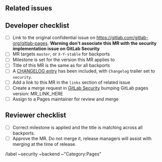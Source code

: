 <!--
# README first!
This MR should be created on `https://gitlab.com/gitlab-org/security/gitlab-pages`.

See [the general developer security release guidelines](https://gitlab.com/gitlab-org/release/docs/blob/master/general/security/developer.md).

This merge request _must not_ close the corresponding security issue!

When submitting a merge request for gitlab-pages, CE and EE merge requests for updating pages version are both required!

-->
## Related issues

<!-- Mention the issue(s) this MR is related to -->

## Developer checklist

- [ ] Link to the original confidential issue on https://gitlab.com/gitlab-org/gitlab-pages. **Warning don't associate this MR with the security implementation issue on GitLab Security**
- [ ] MR targets `master`, or `X-Y-stable` for backports
- [ ] Milestone is set for the version this MR applies to
- [ ] Title of this MR is the same as for all backports
- [ ] A [CHANGELOG entry] has been included, with `Changelog` trailer set to `security`.
- [ ] Add a link to this MR in the `links` section of related issue
- [ ] Create a merge request in [GitLab Security](https://gitlab.com/gitlab-org/security/gitlab) bumping GitLab pages version: MR_LINK_HERE
- [ ] Assign to a Pages maintainer for review and merge

## Reviewer checklist

- [ ] Correct milestone is applied and the title is matching across all backports.
- [ ] Approve the MR. Do not merge it, release managers will assist with merging at the time of release.

[CHANGELOG entry]: https://docs.gitlab.com/ee/development/changelog.html#overview

/label ~security ~backend ~"Category:Pages"
